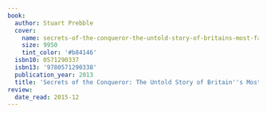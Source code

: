 ```yaml
---
book:
  author: Stuart Prebble
  cover:
    name: secrets-of-the-conqueror-the-untold-story-of-britains-most-famous-submarine.jpg
    size: 9950
    tint_color: '#b84146'
  isbn10: 0571290337
  isbn13: '9780571290338'
  publication_year: 2013
  title: 'Secrets of the Conqueror: The Untold Story of Britain''s Most Famous Submarine'
review:
  date_read: 2015-12
---
```

